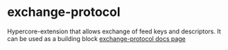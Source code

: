 # exchange-protocol

Hypercore-extension that allows exchange of feed keys and descriptors.
It can be used as a building block 
[exchange-protocol docs page](https://decentstack.org/#/exchange_proto)


#


